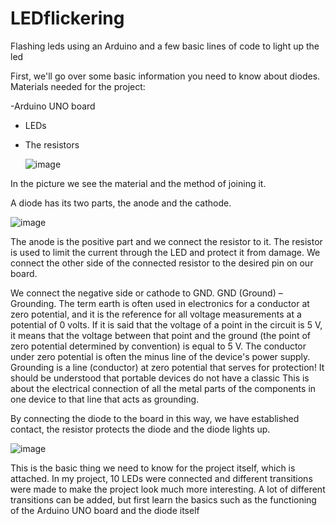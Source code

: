 # LEDflickering
Flashing leds using an Arduino and a few basic lines of code to light up the led

First, we'll go over some basic information you need to know about diodes.
Materials needed for the project:

-Arduino UNO board
- LEDs
- The resistors
  

  ![image](https://github.com/user-attachments/assets/59a2fe98-b0e4-4699-88f2-a8b8f5465415)
  
In the picture we see the material and the method of joining it.


A diode has its two parts, the anode and the cathode.

![image](https://github.com/user-attachments/assets/0e29216a-d3ce-44ba-9ff1-dd4194f30e7d)

The anode is the positive part and we connect the resistor to it. The resistor is used to limit the current through the LED and protect it from damage. We connect the other side of the connected resistor to the desired pin on our board.

We connect the negative side or cathode to GND. GND (Ground) – Grounding. The term earth is often used in electronics for a conductor at zero potential, and it is the reference for all voltage measurements at a potential of 0 volts. If it is said that the voltage of a point in the circuit is 5 V, it means that the voltage between that point and the ground (the point of zero potential determined by convention) is equal to 5 V. The conductor under zero potential is often the minus line of the device's power supply. Grounding is a line (conductor) at zero potential that serves for protection! It should be understood that portable devices do not have a classic This is about the electrical connection of all the metal parts of the components in one device to that line that acts as grounding.

By connecting the diode to the board in this way, we have established contact, the resistor protects the diode and the diode lights up.

![image](https://github.com/user-attachments/assets/5074c62c-a0c6-413c-8d33-1ee46c30998e)

This is the basic thing we need to know for the project itself, which is attached. In my project, 10 LEDs were connected and different transitions were made to make the project look much more interesting. A lot of different transitions can be added, but first learn the basics such as the functioning of the Arduino UNO board and the diode itself



